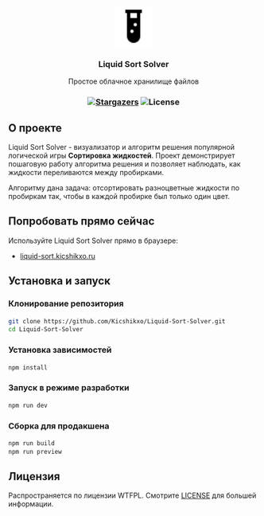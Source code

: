 <p align="center">
  <a href="https://github.com/Kicshikxo/Liquid-Sort-Solver">
    <img src="https://github.com/Kicshikxo/Liquid-Sort-Solver/blob/main/public/favicon.svg" alt="Logo" width="80" height="80">
  </a>

  <h3 align="center">Liquid Sort Solver</h3>

  <p align="center">
    Простое облачное хранилище файлов
  </p>
</p>

### <p align="center">[![Stargazers](https://img.shields.io/github/stars/Kicshikxo/Liquid-Sort-Solver?style=social)](https://github.com/Kicshikxo/Liquid-Sort-Solver) ![License](https://img.shields.io/github/license/Kicshikxo/Liquid-Sort-Solver)</p>

## О проекте

Liquid Sort Solver - визуализатор и алгоритм решения популярной логической игры **Сортировка жидкостей**.
Проект демонстрирует пошаговую работу алгоритма решения и позволяет наблюдать, как жидкости переливаются между пробирками.

Алгоритму дана задача: отсортировать разноцветные жидкости по пробиркам так, чтобы в каждой пробирке был только один цвет.

## Попробовать прямо сейчас

Используйте Liquid Sort Solver прямо в браузере:

- [liquid-sort.kicshikxo.ru](https://liquid-sort.kicshikxo.ru)

## Установка и запуск

### Клонирование репозитория

```bash
git clone https://github.com/Kicshikxo/Liquid-Sort-Solver.git
cd Liquid-Sort-Solver
```

### Установка зависимостей

```bash
npm install
```

### Запуск в режиме разработки

```bash
npm run dev
```

### Сборка для продакшена

```bash
npm run build
npm run preview
```

## Лицензия

Распространяется по лицензии WTFPL. Смотрите [LICENSE](https://github.com/Kicshikxo/Liquid-Sort-Solver/blob/main/LICENSE) для большей информации.
